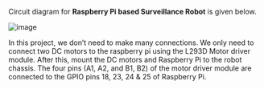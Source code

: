 Circuit diagram for **Raspberry Pi based Surveillance Robot** is given below.

![image](https://user-images.githubusercontent.com/58645688/142216215-2b0ffb70-d4bc-4ed5-b8a5-99fafbd5edb9.png)

In this project, we don’t need to make many connections. We only need to connect two DC motors to the raspberry pi using the L293D Motor driver module. After this, mount the DC motors and Raspberry Pi to the robot chassis. The four pins (A1, A2, and B1, B2) of the motor driver module are connected to the GPIO pins 18, 23, 24 & 25 of Raspberry Pi.
